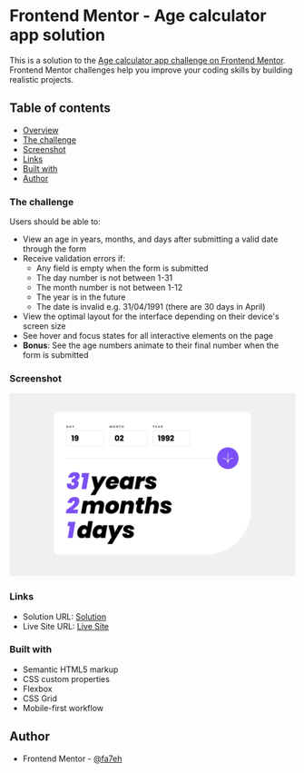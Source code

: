 # Frontend Mentor - Age calculator app solution

This is a solution to the [Age calculator app challenge on Frontend Mentor](https://www.frontendmentor.io/challenges/age-calculator-app-dF9DFFpj-Q). Frontend Mentor challenges help you improve your coding skills by building realistic projects.

## Table of contents

- [Overview](#overview)
- [The challenge](#the-challenge)
- [Screenshot](#screenshot)
- [Links](#links)
- [Built with](#built-with)
- [Author](#author)

### The challenge

Users should be able to:

- View an age in years, months, and days after submitting a valid date through the form
- Receive validation errors if:
  - Any field is empty when the form is submitted
  - The day number is not between 1-31
  - The month number is not between 1-12
  - The year is in the future
  - The date is invalid e.g. 31/04/1991 (there are 30 days in April)
- View the optimal layout for the interface depending on their device's screen size
- See hover and focus states for all interactive elements on the page
- **Bonus**: See the age numbers animate to their final number when the form is submitted

### Screenshot

![](./assets/images/Screenshot.jpg)

### Links

- Solution URL: [Solution](https://www.frontendmentor.io/solutions/intro-section-with-dropdown-navigation-ZkDVg_CjVA)
- Live Site URL: [Live Site](https://singhfatehbir.github.io/intro-section-dropdown-nav-FEM/)

### Built with

- Semantic HTML5 markup
- CSS custom properties
- Flexbox
- CSS Grid
- Mobile-first workflow

## Author

- Frontend Mentor - [@fa7eh](https://www.frontendmentor.io/profile/fa7eh)
